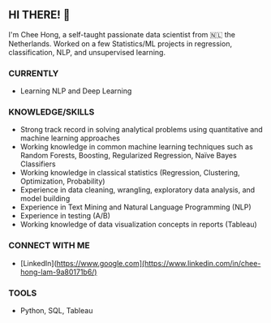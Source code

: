 ## HI THERE! 👋

I'm Chee Hong, a self-taught passionate data scientist from 🇳🇱 the Netherlands. Worked on a few Statistics/ML projects in regression, classification, NLP, and unsupervised learning.

### CURRENTLY

* Learning NLP and Deep Learning

### KNOWLEDGE/SKILLS

* Strong track record in solving analytical problems using quantitative and machine learning approaches
* Working knowledge in common machine learning techniques such as Random Forests, Boosting, Regularized Regression, Naïve Bayes Classifiers
* Working knowledge in classical statistics (Regression, Clustering, Optimization, Probability)
* Experience in data cleaning, wrangling, exploratory data analysis, and model building
* Experience in Text Mining and Natural Language Programming (NLP)
* Experience in testing (A/B)
* Working knowledge of data visualization concepts in reports (Tableau) 

### CONNECT WITH ME

* [LinkedIn](https://www.google.com](https://www.linkedin.com/in/chee-hong-lam-9a80171b6/)

### TOOLS

* Python, SQL, Tableau
